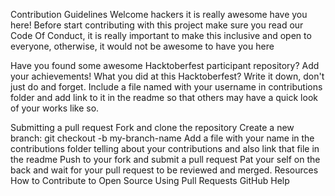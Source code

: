 Contribution Guidelines
Welcome hackers it is really awesome have you here! Before start contributing with this project make sure you read our Code Of Conduct, it is really important to make this inclusive and open to everyone, otherwise, it would not be awesome to have you here

Have you found some awesome Hacktoberfest participant repository?
Add your achievements! What you did at this Hacktoberfest? Write it down, don't just do and forget. Include a file named with your username in contributions folder and add link to it in the readme so that others may have a quick look of your works like so.

Submitting a pull request
Fork and clone the repository
Create a new branch: git checkout -b my-branch-name
Add a file with your name in the contributions folder telling about your contributions and also link that file in the readme
Push to your fork and submit a pull request
Pat your self on the back and wait for your pull request to be reviewed and merged.
Resources
How to Contribute to Open Source
Using Pull Requests
GitHub Help
